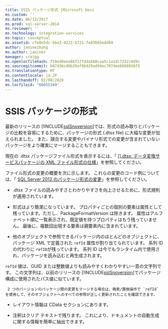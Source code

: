 ```yaml
---
title: SSIS パッケージ形式 |Microsoft Docs
ms.custom: ''
ms.date: 06/13/2017
ms.prod: sql-server-2014
ms.reviewer: ''
ms.technology: integration-services
ms.topic: conceptual
ms.assetid: cfe0e5dc-5be3-4222-b721-fe83665edd94
author: janinezhang
ms.author: janinez
manager: craigg
ms.openlocfilehash: f59ed0eee86f17fdda568caa5c1a1dc7252c6d9c
ms.sourcegitcommit: b87d36c46b39af8b929ad94ec707dee8800950f5
ms.translationtype: MT
ms.contentlocale: ja-JP
ms.lasthandoff: 02/08/2020
ms.locfileid: "66055349"
---
```

# <a name="ssis-package-format"></a>SSIS パッケージの形式
  最新のリリースの [!INCLUDE[ssISnoversion](../includes/ssisnoversion-md.md)]では、形式の読み取りとパッケージの比較を容易にするために、パッケージの形式 (.dtsx file) に大幅な変更が加えられました。 また、競合する変更やバイナリ形式での変更が含まれていないパッケージをより確実にマージすることもできます。  
  
 現在の .dtsx パッケージファイル形式を表示するには、「 [ \[\].dtsx: データ変換サービスパッケージの XML ファイル形式の仕様](https://go.microsoft.com/fwlink/?LinkId=233251)」を参照してください。  
  
 ファイル形式の変更の概要を次に示します。 これらの変更のコード例については、「 [SQL Server 2012 のパッケージ形式の変更](https://go.microsoft.com/fwlink/?LinkId=233255)」を参照してください。  
  
-   .dtsx ファイルの読みやすさとわかりやすさを向上させるために、形式規則が適用されています。  
  
-   形式はより簡潔になっています。 プロパティごとの個別の要素は属性として残っています。ただし、PackageFormatVersion は除きます。 属性はアルファベット順に一覧表示され、既定値を持つプロパティはもう残っていません。 最後に、複数回出現する要素は親要素内に含まれています。  
  
-   他のオブジェクトで参照できるパッケージ内のほとんどのオブジェクトに、パッケージ XML で定義された `refId` 属性が割り当てられています。 系列 ID の代わりに `refID`が残っています。 系列 ID は今でもランタイム内で使用され、パッケージを読み込むと再生成されます。  
  
     
  `refId` 値は、GUID または整数値よりも読みやすくわかりやすい一意の文字列です。 この文字列は、以前のリリースの [!INCLUDE[ssISnoversion](../includes/ssisnoversion-md.md)]でパッケージ構成に使用されたパス値に似ています。  
  
     2 つのバージョンのパッケージ間の変更をマージする場合は、検索/置換操作で `refId` を使用して、そのオブジェクトへのすべての参照が正しく更新されたことを確認できます。  
  
-   レイアウト情報は CData セクションにあります。  
  
-   注釈はクリア テキストで残ります。 これにより、ドキュメントの自動生成に関する情報を簡単に抽出できます。  
  
  
